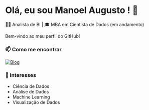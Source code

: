 # Olá, eu sou Manoel Augusto ! 👋

👨‍💼 Analista de BI | 🎓 MBA em Cientista de Dados (em andamento)

Bem-vindo ao meu perfil do GitHub! 

### 📫 Como me encontrar

[![Blog](https://img.shields.io/website?label=manoelaugustolima.com.br&style=for-the-badge&url=http://manoelaugustolima.com.br/)](http://manoelaugustolima.com.br)

### 🌱 Interesses
- Ciência de Dados
- Análise de Dados
- Machine Learning
- Visualização de Dados

